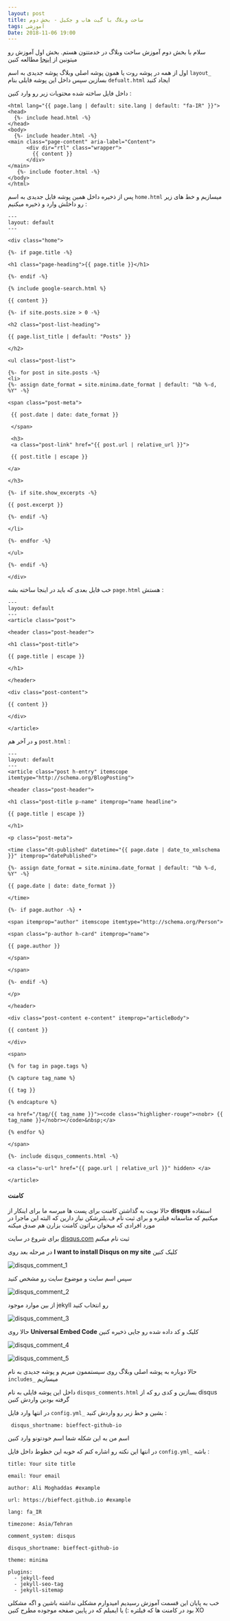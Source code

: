 ```yaml
---
layout: post
title: ساخت وبلاگ با گیت هاب و جکیل - بخش دوم
tags: آموزشی
Date: 2018-11-06 19:00
---
```


سلام با بخش دوم آموزش ساخت وبلاگ در خدمتتون هستم. بخش اول آموزش رو میتونین از [اینجا]( https://bieffect.github.io/2018/10/29/build-blog-jekyll-github-pages.html) مطالعه کنین

اول از همه در پوشه روت یا همون پوشه اصلی وبلاگ پوشه جدیدی به اسم `layout_` بسازین سپس داخل این پوشه فایلی بنام `defualt.html` ایجاد کنید

داخل فایل ساخته شده محتویات زیر رو وارد کنین :

>    <!DOCTYPE html>
    <html lang="{{ page.lang | default: site.lang | default: "fa-IR" }}">
    <head>
      {%- include head.html -%}
    </head>
    <body>
      {%- include header.html -%}
    <main class="page-content" aria-label="Content">
          <div dir="rtl" class="wrapper">
            {{ content }}
          </div>
    </main>
       {%- include footer.html -%}
    </body>
    </html>

پس از ذخیره داخل همین پوشه فایل جدیدی به اسم `home.html` میسازیم و خط های زیر رو داخلش وارد و ذخیره میکنیم :

    ---
    layout: default
    ---

    <div class="home">
 
    {%- if page.title -%} 

    <h1 class="page-heading">{{ page.title }}</h1> 

    {%- endif -%}

    {% include google-search.html %}

    {{ content }} 

    {%- if site.posts.size > 0 -%} 

    <h2 class="post-list-heading">

    {{ page.list_title | default: "Posts" }}

    </h2> 

    <ul class="post-list"> 

    {%- for post in site.posts -%} 
    <li>
    {%- assign date_format = site.minima.date_format | default: "%b %-d, %Y" -%} 

    <span class="post-meta">
  
     {{ post.date | date: date_format }}

     </span>

     <h3>
     <a class="post-link" href="{{ post.url | relative_url }}">

     {{ post.title | escape }} 

    </a> 

    </h3>

    {%- if site.show_excerpts -%} 

    {{ post.excerpt }} 

    {%- endif -%} 

    </li>

    {%- endfor -%}

    </ul>

    {%- endif -%}

    </div>

خب فایل بعدی که باید در اینجا ساخته بشه `page.html` هستش :

	---
    layout: default
    ---
    <article class="post"> 

    <header class="post-header"> 

    <h1 class="post-title">

    {{ page.title | escape }}

    </h1> 

    </header>

    <div class="post-content"> 

    {{ content }} 

    </div>

    </article>

و در آخر هم `post.html` :

	---
    layout: default
    ---
    <article class="post h-entry" itemscope itemtype="http://schema.org/BlogPosting"> 

    <header class="post-header"> 

    <h1 class="post-title p-name" itemprop="name headline">

    {{ page.title | escape }}

    </h1> 

    <p class="post-meta"> 

    <time class="dt-published" datetime="{{ page.date | date_to_xmlschema }}" itemprop="datePublished"> 

    {%- assign date_format = site.minima.date_format | default: "%b %-d, %Y" -%} 

    {{ page.date | date: date_format }} 

    </time>

    {%- if page.author -%} • 

    <span itemprop="author" itemscope itemtype="http://schema.org/Person">

    <span class="p-author h-card" itemprop="name">

    {{ page.author }}

    </span>

    </span>

    {%- endif -%}

    </p>

    </header>

    <div class="post-content e-content" itemprop="articleBody"> 

    {{ content }} 

    </div>

    <span>

    {% for tag in page.tags %} 

    {% capture tag_name %}

    {{ tag }}

    {% endcapture %}

    <a href="/tag/{{ tag_name }}"><code class="highligher-rouge"><nobr> {{ tag_name }}</nobr></code>&nbsp;</a> 

    {% endfor %} 

    </span>

    {%- include disqus_comments.html -%} 

    <a class="u-url" href="{{ page.url | relative_url }}" hidden> </a>

    </article>


#### کامنت

حالا نوبت به گذاشتن کامنت برای پست ها میرسه ما برای اینکار از **disqus** استفاده میکنیم که متاسفانه فیلتره و برای ثبت نام ف.یلترشکن نیاز دارین که البته این ماجرا در مورد افرادی که میخوان براتون کامنت بزارن هم صدق میکنه

برای شروع در سایت [disqus.com]( https://disqus.com/profile/signup/ ) ثبت نام میکنم

در مرحله بعد روی **I want to install Disqus on my site** کلیک کنین


![disqus_comment_1](/assets/image/disqus_1.jpg) 

سپس اسم سایت و موضوع سایت رو مشخص کنید

![disqus_comment_2](/assets/image/disqus_2.jpg) 

از بین موارد موجود jekyll رو انتخاب کنید

![disqus_comment_3](/assets/image/disqus_3.jpg) 

حالا روی **Universal Embed Code** کلیک و کد داده شده رو جایی ذخیره کنین

![disqus_comment_4](/assets/image/disqus_4.jpg) 

![disqus_comment_5](/assets/image/disqus_5.jpg) 

حالا دوباره به پوشه اصلی وبلاگ روی سیستممون میریم و پوشه جدیدی به نام `includes_` میسازیم

داخل این پوشه فایلی به نام `disqus_comments.html` بسازین و کدی رو که از disqus گرفته بودین واردش کنین

در انتها وارد فایل `config.yml_` بشین و خط زیر رو واردش کنید :

	 disqus_shortname: bieffect-github-io

اسم من به این شکله شما اسم خودتونو وارد کنین 

در انتها این نکته رو اشاره کنم که خوبه این خطوط داخل فایل `config.yml_` باشه :

    title: Your site title

    email: Your email

    author: Ali Moghaddas #example

    url: https://bieffect.github.io #example
    
    lang: fa_IR

    timezone: Asia/Tehran 

    comment_system: disqus

    disqus_shortname: bieffect-github-io 

    theme: minima 

    plugins: 
      - jekyll-feed
      - jekyll-seo-tag
      - jekyll-sitemap
  

خب به پایان این قسمت آموزش رسیدیم امیدوارم مشکلی نداشته باشین و اگه مشکلی بود در کامنت ها که فیلتره :) یا ایمیلم که در پایین صفحه موجوده مطرح کنین XO

